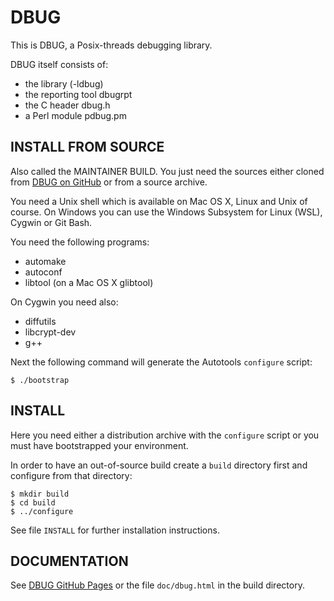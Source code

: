 # DBUG

This is DBUG, a Posix-threads debugging library.

DBUG itself consists of:
- the library (-ldbug)
- the reporting tool dbugrpt
- the C header dbug.h
- a Perl module pdbug.pm

## INSTALL FROM SOURCE

Also called the MAINTAINER BUILD. You just need the sources either cloned from [DBUG on GitHub](https://github.com/TransferWare/dbug) or from a source archive.

You need a Unix shell which is available on Mac OS X, Linux and Unix of course.
On Windows you can use the Windows Subsystem for Linux (WSL), Cygwin or Git Bash.

You need the following programs:
- automake
- autoconf
- libtool (on a Mac OS X glibtool)

On Cygwin you need also:
- diffutils
- libcrypt-dev
- g++

Next the following command will generate the Autotools `configure` script:

```
$ ./bootstrap
```

## INSTALL

Here you need either a distribution archive with the `configure` script or you must have bootstrapped your environment.

In order to have an out-of-source build create a `build` directory first and configure from that directory:

```
$ mkdir build
$ cd build
$ ../configure
```

See file `INSTALL` for further installation instructions.

## DOCUMENTATION

See [DBUG GitHub Pages](https://TransferWare.github.io/dbug/) or the file `doc/dbug.html` in the build directory.
